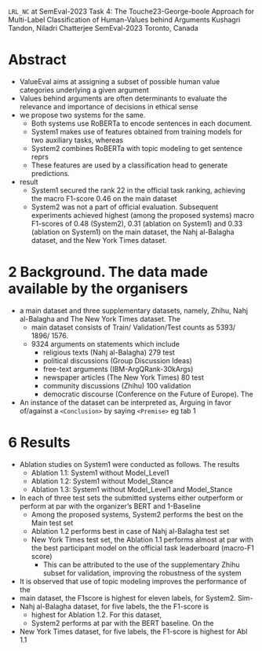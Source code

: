 `LRL_NC` at SemEval-2023 Task 4: The Touche23-George-boole Approach for
  Multi-Label Classification of Human-Values behind Arguments
Kushagri Tandon, Niladri Chatterjee
SemEval-2023 Toronto, Canada

# Abstract

* ValueEval aims at assigning a subset of possible human value categories
  underlying a given argument
* Values behind arguments are often determinants
  to evaluate the relevance and importance of decisions in ethical sense
* we propose two systems for the same.
  * Both systems use RoBERTa to encode sentences in each document. 
  * System1 makes use of features obtained from training models for two
    auxiliary tasks, whereas 
  * System2 combines RoBERTa with topic modeling to get sentence reprs
  * These features are used by a classification head to generate predictions.
* result
  * System1 secured the rank 22 in the official task ranking, achieving the
    macro F1-score 0.46 on the main dataset
  * System2 was not a part of official evaluation.  Subsequent experiments
    achieved highest (among the proposed systems) macro F1-scores of 0.48
    (System2), 0.31 (ablation on System1) and 0.33 (ablation on System1) on the
    main dataset, the Nahj al-Balagha dataset, and the New York Times dataset.

# 2 Background. The data made available by the organisers

* a main dataset and three supplementary datasets, namely, Zhihu, Nahj
  al-Balagha and The New York Times dataset. The 
  * main dataset consists of Train/ Validation/Test counts as 5393/ 1896/ 1576.
  * 9324 arguments on statements which include 
    * religious texts (Nahj al-Balagha) 279 test
    * political discussions (Group Discussion Ideas)
    * free-text arguments (IBM-ArgQRank-30kArgs)
    * newspaper articles (The New York Times) 80 test
    * community discussions (Zhihu) 100 validation
    * democratic discourse (Conference on the Future of Europe). The
* An instance of the dataset can be interpreted as, Arguing in favor
  of/against a `<Conclusion>` by saying `<Premise>` eg tab 1

# 6 Results 

* Ablation studies on System1 were conducted as follows. The results
  * Ablation 1.1: System1 without Model_Level1
  * Ablation 1.2: System1 without Model_Stance
  * Ablation 1.3: System1 without Model_Level1 and Model_Stance
* In each of three test sets the submitted systems either outperform or perform
  at par with the organizer’s BERT and 1-Baseline
  * Among the proposed systems, System2 performs the best on the Main test set
  * Ablation 1.2 performs best in case of Nahj al-Balagha test set
  * New York Times test set, the Ablation 1.1 performs almost at par with the
    best participant model on the official task leaderboard (macro-F1 score)
    * This can be attributed to the use of the supplementary Zhihu subset for
      validation, improving the robustness of the system
* It is observed that use of topic modeling improves the performance of the
* main dataset, the F1score is highest for eleven labels, for System2. Sim-
* Nahj al-Balagha dataset, for five labels, the the F1-score is 
  * highest for Ablation 1.2.  For this dataset, 
  * System2 performs at par with the BERT baseline. On the 
* New York Times dataset, for five labels, the F1-score is highest for Abl 1.1
